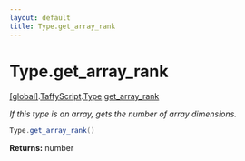 ```yaml
---
layout: default
title: Type.get_array_rank
---
```


# Type.get_array_rank

[\[global\]]({{site.baseurl}}/docs/).[TaffyScript]({{site.baseurl}}/docs/TaffyScript/).[Type]({{site.baseurl}}/docs/TaffyScript/Type/).[get_array_rank]({{site.baseurl}}/docs/TaffyScript/Type/get_array_rank/)

_If this type is an array, gets the number of array dimensions._

```cs
Type.get_array_rank()
```

**Returns:** number
